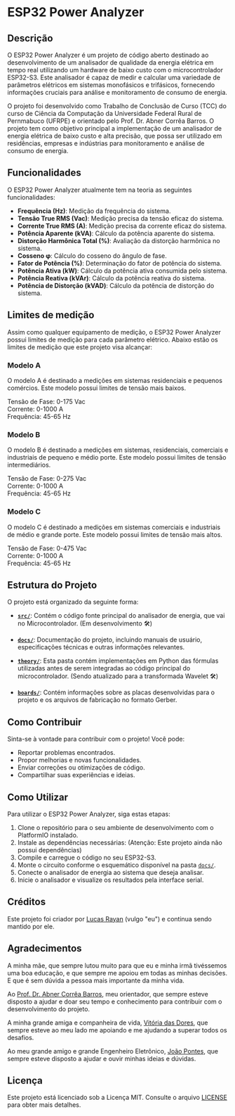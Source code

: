 # ESP32 Power Analyzer



## Descrição

O ESP32 Power Analyzer é um projeto de código aberto destinado ao desenvolvimento de um analisador de qualidade da energia elétrica em tempo real utilizando um hardware de baixo custo com o microcontrolador ESP32-S3. Este analisador é capaz de medir e calcular uma variedade de parâmetros elétricos em sistemas monofásicos e trifásicos, fornecendo informações cruciais para análise e monitoramento de consumo de energia.

O projeto foi desenvolvido como Trabalho de Conclusão de Curso (TCC) do curso de Ciência da Computação da Universidade Federal Rural de Pernmabuco (UFRPE) e orientado pelo Prof. Dr. Abner Corrêa Barros. O projeto tem como objetivo principal a implementação de um analisador de energia elétrica de baixo custo e alta precisão, que possa ser utilizado em residências, empresas e indústrias para monitoramento e análise de consumo de energia.



## Funcionalidades

O ESP32 Power Analyzer atualmente tem na teoria as seguintes funcionalidades:

- **Frequência (Hz)**: Medição da frequência do sistema.
- **Tensão True RMS (Vac)**: Medição precisa da tensão eficaz do sistema.
- **Corrente True RMS (A)**: Medição precisa da corrente eficaz do sistema.
- **Potência Aparente (kVA)**: Cálculo da potência aparente do sistema.
- **Distorção Harmônica Total (%)**: Avaliação da distorção harmônica no sistema.
- **Cosseno φ**: Cálculo do cosseno do ângulo de fase.
- **Fator de Potência (%)**: Determinação do fator de potência do sistema.
- **Potência Ativa (kW)**: Cálculo da potência ativa consumida pelo sistema.
- **Potência Reativa (kVAr)**: Cálculo da potência reativa do sistema.
- **Potência de Distorção (kVAD)**: Cálculo da potência de distorção do sistema.



## Limites de medição

Assim como qualquer equipamento de medição, o ESP32 Power Analyzer possui limites de medição para cada parâmetro elétrico. Abaixo estão os limites de medição que este projeto visa alcançar:


### Modelo A
O modelo A é destinado a medições em sistemas residenciais e pequenos comércios. Este modelo possui limites de tensão mais baixos.

Tensão de Fase: 0-175 Vac  
Corrente: 0-1000 A  
Frequência: 45-65 Hz

### Modelo B
O modelo B é destinado a medições em sistemas, residenciais, comerciais e industriais de pequeno e médio porte. Este modelo possui limites de tensão intermediários.

Tensão de Fase: 0-275 Vac  
Corrente: 0-1000 A  
Frequência: 45-65 Hz

### Modelo C
O modelo C é destinado a medições em sistemas comerciais e industriais de médio e grande porte. Este modelo possui limites de tensão mais altos.

Tensão de Fase: 0-475 Vac  
Corrente: 0-1000 A  
Frequência: 45-65 Hz



## Estrutura do Projeto

O projeto está organizado da seguinte forma:

- **[`src/`](./src/)**: Contém o código fonte principal do analisador de energia, que vai no Microcontrolador. (Em desenvolvimento 🛠️)

- **[`docs/`](./docs/)**: Documentação do projeto, incluindo manuais de usuário, especificações técnicas e outras informações relevantes.

- **[`theory/`](./theory/)**: Esta pasta contém implementações em Python das fórmulas utilizadas antes de serem integradas ao código principal do microcontrolador. (Sendo atualizado para a transformada Wavelet 🛠️)

- **[`boards/`](./boards/)**: Contém informações sobre as placas desenvolvidas para o projeto e os arquivos de fabricação no formato Gerber.



## Como Contribuir

Sinta-se à vontade para contribuir com o projeto! Você pode:

- Reportar problemas encontrados.
- Propor melhorias e novas funcionalidades.
- Enviar correções ou otimizações de código.
- Compartilhar suas experiências e ideias.



## Como Utilizar

Para utilizar o ESP32 Power Analyzer, siga estas etapas:

1. Clone o repositório para o seu ambiente de desenvolvimento com o PlatformIO instalado.
2. Instale as dependências necessárias:
    (Atenção: Este projeto ainda não possui dependências)
3. Compile e carregue o código no seu ESP32-S3.
4. Monte o circuito conforme o esquemático disponível na pasta [`docs/`](./docs/).
4. Conecte o analisador de energia ao sistema que deseja analisar.
5. Inicie o analisador e visualize os resultados pela interface serial.



## Créditos

Este projeto foi criador por [Lucas Rayan](https://github.com/lucasrguerra) (vulgo "eu") e continua sendo mantido por ele.



## Agradecimentos

A minha mãe, que sempre lutou muito para que eu e minha irmã tivéssemos uma boa educação, e que sempre me apoiou em todas as minhas decisões. E que é sem dúvida a pessoa mais importante da minha vida.

Ao [Prof. Dr. Abner Corrêa Barros](https://www.linkedin.com/in/abner-barros-5b86409/), meu orientador, que sempre esteve disposto a ajudar e doar seu tempo e conhecimento para contribuir com o desenvolvimento do projeto.

A minha grande amiga e companheira de vida, [Vitória das Dores](https://github.com/VitoriaDasDores), que sempre esteve ao meu lado me apoiando e me ajudando a superar todos os desafios.

Ao meu grande amigo e grande Engenheiro Eletrônico, [João Pontes](https://github.com/JoaoPonTechS), que sempre esteve disposto a ajudar e ouvir minhas ideias e dúvidas.



## Licença

Este projeto está licenciado sob a Licença MIT. Consulte o arquivo [LICENSE](./LICENSE) para obter mais detalhes.